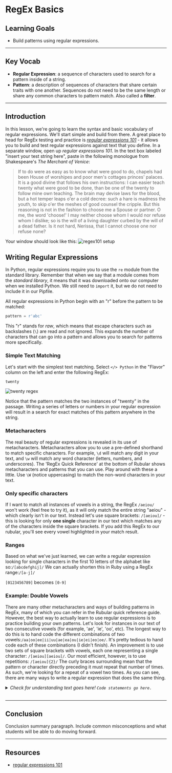 # RegEx Basics

## Learning Goals

- Build patterns using regular expressions.

***

## Key Vocab

- **Regular Expression**: a sequence of characters used to search for a pattern
inside of a string.
- **Pattern**: a description of sequences of characters that share certain
traits with one another. Sequences do not need to be the same length or share
any common characters to pattern match. Also called a **filter**.

***

## Introduction

In this lesson, we're going to learn the syntax and basic vocabulary of regular
expressions. We'll start simple and build from there. A great place to head for
RegEx testing and practice is _[regular expressions 101][regex101]_ - it allows
you to build and test regular expressions against text that you define. In a
separate window, open up _regular expressions 101_. In the text box labeled
"insert your test string here", paste in the following monologue from
Shakespeare's _The Merchant of Venice_:

> If to do were as easy as to know what were good to do, chapels had been House
> of worshipes and poor men's cottages princes' palaces. It is a good divine
> that follows his own instructions: I can easier teach twenty what were good
> to be done, than be one of the twenty to follow mine own teaching. The brain
> may devise laws for the blood, but a hot temper leaps o'er a cold decree:
> such a hare is madness the youth, to skip o'er the meshes of good counsel the
> cripple. But this reasoning is not in the fashion to choose me a Spouse or
> partner. O me, the word 'choose!' I may neither choose whom I would nor
> refuse whom I dislike; so is the will of a living daughter curbed by the will
> of a dead father. Is it not hard, Nerissa, that I cannot choose one nor
> refuse none?

Your window should look like this: ![regex101 setup](https://curriculum-content.s3.amazonaws.com/python/regex101_setup.png)

## Writing Regular Expressions

In Python, regular expressions require you to use the `re` module from the
standard library. Remember that when we say that a module comes from the
_standard library_, it means that it was downloaded onto our computer when we
installed Python. We still need to `import` it, but we do not need to include
it in our Pipfile.

All regular expressions in Python begin with an "r" before the pattern to be
matched:

```py
pattern = r'abc'
```

This "r" stands for _raw_, which means that escape characters such as
backslashes (`\`) are read and not ignored. This expands the number of
characters that can go into a pattern and allows you to search for patterns
more specifically.

### Simple Text Matching

Let's start with the simplest text matching. Select `</> Python` in the
"Flavor" column on the left and enter the following RegEx:

```py
twenty
```

![twenty regex](https://curriculum-content.s3.amazonaws.com/python/twenty-regex101.png)

Notice that the pattern matches the two instances of "twenty" in the passage.
Writing a series of letters or numbers in your regular expression will result
in a search for exact matches of this pattern anywhere in the string.

### Metacharacters

The real beauty of regular expressions is revealed in its use of metacharacters. Metacharacters allow you to use a pre-defined shorthand to match specific characters. For example, `\d` will match any digit in your text, and `\w` will match any word character (letters, numbers, and underscores). The 'RegEx Quick Reference' at the bottom of Rubular shows metacharacters and patterns that you can use. Play around with these a little. Use `\W` (notice uppercasing) to match the non-word characters in your text.

### Only specific characters

If I want to match all instances of vowels in a string, the RegEx `/aeiou/` won't work (feel free to try it), as it will only match the entire string "aeiou" - which clearly isn't in our text. Instead let's use square brackets: `/[aeiou]/` - this is looking for only **one single** character in our text which matches any of the characters inside the square brackets. If you add this RegEx to our rubular, you'll see every vowel highlighted in your match result.

### Ranges

Based on what we've just learned, we can write a regular expression looking for single characters in the first 10 letters of the alphabet like so:`/[abcdefghij]/`
We can actually shorten this in Ruby using a RegEx range:`/[a-j]/`

`[0123456789]` becomes `[0-9]`

### Example: Double Vowels

There are many other metacharacters and ways of building patterns in RegEx, many of which you can refer in the Rubular quick reference guide. However, the best way to actually learn to use regular expressions is to practice building your own patterns. Let's look for instances in our text of two consecutive vowels (for example, 'ae', 'ie', 'oo', etc). The longest way to do this is to hand code the different combinations of two vowels:`/aa|oo|ee|ii|uu|ae|ea|ou|ie|ei|eo|oe/`. It's pretty tedious to hand code each of these combinations (I didn't finish). An improvement is to use two sets of square brackets with vowels, each one representing a single character: `/[aeiou][aeiou]/`. Our most efficient, however, is to use repetitions: `/[aeiou]{2}/` The curly braces surrounding mean that the pattern or character directly preceding it must repeat that number of times. As such, we're looking for a repeat of a vowel two times. As you can see, there are many ways to write a regular expression that does the same thing.

<details>
  <summary>
    <em>Check for understanding text goes here! <code>Code statements go here.</code></em>
  </summary>

  <h3>Answer.</h3>
  <p>Elaboration on answer.</p>
</details>
<br/>

***

## Conclusion

Conclusion summary paragraph. Include common misconceptions and what students
will be able to do moving forward.

***

## Resources

- [regular expressions 101][regex101]

[regex101]: https://regex101.com/
